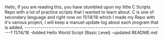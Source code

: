 Hello, If you are reading this, you have stumbled upon my little C Scripts Repo with a lot of practice scripts that I wanted to learn about. C is one of secondary language and right now on 11/14/18 which I made my Repo with it's various project, I will keep a manuel update log about each program that is added. 
-----------------------------------------------------------------------1
11/14/18 
-Added Hello World Script (Basic Level) 
-updated README.md
